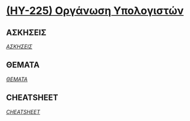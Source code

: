 # [(ΗΥ-225) Οργάνωση Υπολογιστών](http://www.csd.uoc.gr/~hy225)

## ΑΣΚΗΣΕΙΣ
_[ΑΣΚΗΣΕΙΣ](https://github.com/keybraker/Computer-Science-Department-Wiki/tree/master/ΜΑΘΗΜΑΤΑ/ΗΥ-225/ΑΣΚΗΣΕΙΣ)_

## ΘΕΜΑΤΑ
_[ΘΕΜΑΤΑ](https://github.com/keybraker/Computer-Science-Department-Wiki/tree/master/ΜΑΘΗΜΑΤΑ/ΗΥ-225/ΘΕΜΑΤΑ)_

## CHEATSHEET
_[CHEATSHEET](https://github.com/keybraker/Computer-Science-Department-Wiki/blob/master/%CE%9C%CE%91%CE%98%CE%97%CE%9C%CE%91%CE%A4%CE%91/%CE%97%CE%A5-225/cheatsheet.md)_
